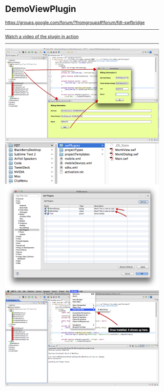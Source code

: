 DemoViewPlugin
==============

https://groups.google.com/forum/?fromgroups#!forum/fdt-swfbridge
*****
[Watch a video of the plugin in action](https://vimeo.com/45639655 "Video")
*****

![Mou icon](https://github.com/TeamFDT/DemoViewPlugin/raw/master/about/using_view_and_dialogue_view.png)
![Mou icon](https://github.com/TeamFDT/DemoViewPlugin/raw/master/about/install_plugins.png)
![Mou icon](https://github.com/TeamFDT/DemoViewPlugin/raw/master/about/viewplugins_in_plugin_prefs.png)
![Mou icon](https://github.com/TeamFDT/DemoViewPlugin/raw/master/about/open_installed_view_plugin.png)

